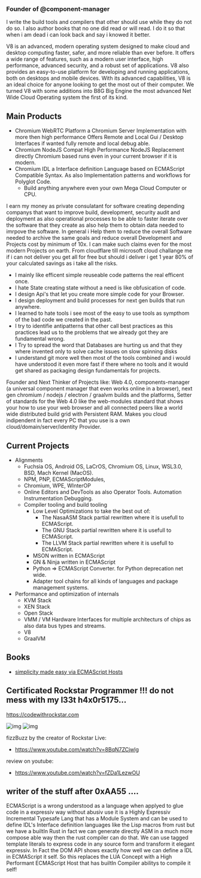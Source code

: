 ### Founder of @component-manager
I write the build tools and compilers that other should use while they do not do so. I also author books that no one did read or will read.
I do it so that when i am dead i can look back and say i knowed it better.

V8 is an advanced, modern operating system designed to make cloud and desktop computing faster, safer, and more reliable than ever before. It offers a wide range of features, such as a modern user interface, high performance, advanced security, and a robust set of applications. V8 also provides an easy-to-use platform for developing and running applications, both on desktops and mobile devices. With its advanced capabilities, V8 is an ideal choice for anyone looking to get the most out of their computer. We turned V8 with some additions into B8G Big Engine the most advanced Net Wide Cloud Operating system the first of its kind. 

## Main Products
- Chromium WebRTC Platform a Chromium Server Implementation with more then high performance Offers Remote and Local Gui / Desktop Interfaces if wanted fully remote and local debug able.
- Chromium NodeJS Compat High Performance NodeJS Replacement directly Chromium based runs even in your current browser if it is modern.
- Chromium IDL a Interface definition Language based on ECMAScript Compatible Syntax. As also Implementation patterns and workflows for Polyglot Code.
  - Build anything anywhere even your own Mega Cloud Computer or CPU.

I earn my money as private consulatant for software creating depending companys that want to improve build, development, security audit and deployment as also operational processes to be able to faster iterate over the software that they create as also help them to obtain data needed to imrpove the software. In general i Help them to reduce the overall Software needed to archive the same goals and reduce overall Development and Projects cost by minimum of 10x. I can make such claims even for the most modern Projects on earth. From cloudflare till microsoft cloud challange me if i can not deliver you get all for free but should i deliver i get 1 year 80% of your calculated savings as i take all the risks.


- I mainly like efficent simple reuseable code patterns the real efficent once.
- I hate State creating state without a need is like obfusication of code. 
- I design Api's that let you create more simple code for your Browser. 
- I design deployment and build processes for next gen builds that run anywhere. 
- I learned to hate tools i see most of the easy to use tools as sympthom of the bad code we created in the past.
- I try to identifie antipatterns that other call best practices as this practices lead us to the problems that we already got they are fundamental wrong.
- I Try to spread the word that Databases are hurting us and that they where invented only to solve cache issues on slow spinning disks 
- I understand git more well then most of the tools combined and i would have understood it even more fast if there where no tools and it would get shared as packaging design fundamentals for projects. 

Founder and Next Thinker of Projects like: Web 4.0, components-manager (a universal component manager that even works online in a browser), next gen chromium / nodejs / electron / graalvm builds and the platforms, Setter of standards for the Web 4.0 like the web-modules standard that shows your how to use your web browser and all connected peers like a world wide distributed build grid with Persistent RAM. Makes you cloud indipendent in fact every PC that you use is a own cloud/domain/server/identity Provider.

## Current Projects
- Alignments
  - Fuchsia OS, Android OS, LaCrOS, Chromium OS, Linux, WSL3.0, BSD, Mach Kernel (MacOS).
  - NPM, PNP, ECMAScriptModules, 
  - Chromium, WPE, WInterOP
  - Online Editors and DevTools as also Operator Tools. Automation Instrumentation Debugging.
  - Compiler tooling and build tooling
    - Low Level Optimizations to take the best out of:
      - The NasaASM Stack partial rewritten where it is usefull to ECMAScript.
      - The GNU Stack partial rewritten where it is usefull to ECMAScript.
      - The LLVM Stack partial rewritten where it is usefull to ECMAScript.
    - MSON written in ECMAScript
    - GN & Ninja written in ECMAScript
    - Python => ECMAScript Converter. for Python deprecation net wide. 
    - Adapter tool chains for all kinds of languages and package management systems. 
 - Performance and optimization of internals
   - KVM Stack 
   - XEN Stack
   - Open Stack
   - VMM / VM Hardware Interfaces for multiple architecturs of chips as also data bus types and streams. 
   - V8
   - GraalVM

## Books
- [simplicity made easy via ECMAScript Hosts](https://github.com/lemanschik/simplicity-made-easy)

## Certificated Rockstar Programmer !!! do not mess with my l33t h4x0r5175...
https://codewithrockstar.com

![img](https://codewithrockstar.com/media/wallpaper/ui_ux_wallpaper_preview.png)
![img](https://codewithrockstar.com/media/wallpaper/vim_hater_preview.png)

fizzBuzz by the creator of Rockstar Live:
- https://www.youtube.com/watch?v=8BqN7ZCjwlg

review on youtube: 
- https://www.youtube.com/watch?v=fZDa1LezwOU

## writer of the stuff after 0xAA55 ....


ECMAScript is a wrong understood as a language when applyed to glue code in a expressiv way without abusiv use it is a Highly Expressiv Incremental
Typesafe Lang that has a Module System and can be used to define IDL's Interface definition languages like the Lisp macros from rust but we have a builtIn Rust in fact we can generate directly ASM in a much more compose able way then the rust compiler can do that. We can use tagged template literals to express code in any source form and transform it elegant expressiv. In Fact the DOM API shows exactly how well we can define a IDL in ECMAScript it self.
So this replaces the LUA Concept with a High Performant ECMAScript Host that has builtIn Compiler abilitys to compile it self!
